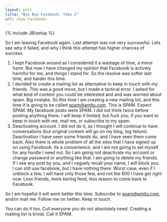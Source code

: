 ```yaml
---
layout: post
title: "Bye Bye Facebook, Take 2"
url: /bye-facebook/
---
```

{% include JB/setup %}

So I am leaving Facebook again. Last attempt was not very successful. Lets see
why it failed, and why I think this attempt has higher chances of success.

1. I kept Facebook around as I considered it a wastage of time, a minor harm.
   But now I have changed my opinion that Facebook is actively harmful for me,
   and things I stand for. So the resolve was softer last time, and harder this
   time.
2. I decided to create a mailing list as alternative to keep in touch with my
   friends. This was a good move, but I made a tactical error. I asked for what
   kind of content you could be interested and and was worried about spam. Big
   mistake. So this time I am creating a new mailing list, and this time it is
   going to be called spam@amitu.com. This is SPAM. Expect SPAM. My facebook
   posts were SPAM. I did not think twice before posting anything there. I will
   keep it limited, but fuck you, if you want to keep in touch with me, mail me,
   or subscribe to my spam.
3. Deactivating account. I did not do it, as I thought I will continue to have
   conversations (but original content will go on my blog, big failure).
   Deactivation I have seen some friends do, and I have seen them come back.
   Also there is whole problem of all the sites that I have signed up on using
   Facebook. Its a convenience, and I am not going to set myself for any hurdle
   I need not. So I am going not deactivate my account or change password or
   anything like that. I am going to delete my friends. If I see any post by
   you, and I vaguely recall your name, I will block you. I can still use
   facebook, but I have nothing there. Worst case, even if I unblock a few, I
   will have only those few, and not the 600 I have got right now. Less friends,
   more boring feed, less reason to come back to Facebook.

So I am hopeful it will work better this time. Subscribe to spam@amitu.com,
and/or mail me. Follow me on twitter. Keep in touch.

You can do it too. Cull everyone you do not absolutely need. Creating a mailing
list is trivial. Call it SPAM.
